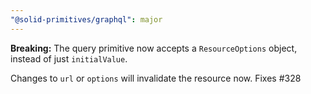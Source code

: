 ```yaml
---
"@solid-primitives/graphql": major
---
```


**Breaking:** The query primitive now accepts a `ResourceOptions` object, instead of just `initialValue`.

Changes to `url` or `options` will invalidate the resource now. Fixes #328
